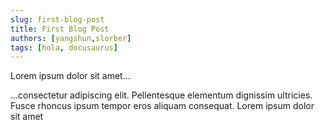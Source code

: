 ```yaml
---
slug: first-blog-post
title: First Blog Post
authors: [yangshun,slorber]
tags: [hola, docusaurus]
---
```


Lorem ipsum dolor sit amet...

<!-- truncate -->

...consectetur adipiscing elit. Pellentesque elementum dignissim ultricies. Fusce rhoncus ipsum tempor eros aliquam consequat. Lorem ipsum dolor sit amet
